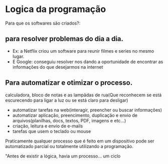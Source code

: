 # Logica da programação

Para que os softwares são criados?: 
## para resolver problemas do dia a dia. 
- Ex: a Netflix criou um software para reunir filmes e series no mesmo lugar. 
- E Google: conseguiu resolver nos dando a oportunidade de encontrar as informações do que desejarmos na internet

## Para automatizar e otimizar o processo.
calculadora, bloco de notas e as lampâdas de rua(Que reconhecem se está escurecendo para ligar a luz ou se está claro para desligar)

- automatizar tarefas na web(interagir, preencher ou buscar informações)
- automatizar aplicação, preencimento, duplicação e envio de arquivos(planilhas, docs, textos, PDF, imagens e etc...)
- criação, leitura e envio de e-mails
- tarefas que usem o teclado ou mouse
  
Praticamente qualquer processo que é feito em um dispositivo pode ser automatizado parcial ou totalmente utilizando a programação.


"Antes de existir a lógica, havia um processo... um ciclo 